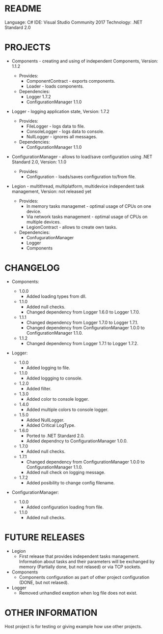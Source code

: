 # README #
Language: C#
IDE: Visual Studio Community 2017
Technology: .NET Standard 2.0

# PROJECTS #

* Components - creating and using of independent  Components, Version: 1.1.2
	- Provides:
		- ComponentContract - exports components.
		- Loader - loads components.
	- Dependencies:
		- Logger 1.7.2
		- ConfigurationManager 1.1.0

* Logger - logging application state, Version: 1.7.2
	- Provides: 
		- FileLogger - logs data to file.
		- ConsoleLogger - logs data to console.
		- NullLogger - ignores all messages.
	- Dependencies:
		- ConfigurationManager 1.1.0
	
* ConfigurationManager - allows to load/save configuration using .NET Standard 2.0, Version: 1.1.0
	- Provides:
		- Configuration - loads/saves configuration to/from file.
		
* Legion - multithread, multiplatform, multidevice independent task management, Version: not released yet
	- Provides:
		- In memory tasks managemet - optimal usage of CPUs on one device.
		- Via network tasks management - optimal usage of CPUs on multiple devices.
		- LegionContract - allows to create own tasks.
	- Dependencies:
		- ConfugurationManager
		- Logger
		- Components

# CHANGELOG #
* Components:
	- 1.0.0
		- Added loading types from dll.
	- 1.1.0
		- Added null checks.
		- Changed dependency from Logger 1.6.0 to Logger 1.7.0.
	- 1.1.1
		- Changed dependency from Logger 1.7.0 to Logger 1.7.1.
		- Changed dependency from ConfigurationManager 1.0.0 to ConfigurationManager 1.1.0.
	- 1.1.2
		- Changed dependency from Logger 1.7.1 to Logger 1.7.2.


* Logger:
	- 1.0.0 
		- Added logging to file.
	- 1.1.0
		- Added loggging to console.
	- 1.2.0
		- Added filter.
	- 1.3.0
		- Added color to console logger.
	- 1.4.0
		- Added multiple colors to console logger.
	- 1.5.0
		- Added NullLogger.
		- Added Critical LogType.
	- 1.6.0
		- Ported to .NET Standard 2.0.
		- Added dependncy to ConfigurationManager 1.0.0.
	- 1.7.0
		- Added null checks.
	- 1.7.1
		- Changed dependency from ConfigurationManager 1.0.0 to ConfigurationManager 1.1.0.
		- Added null check on logging message.
	- 1.7.2
		- Added posibility to change config filename.

	
* ConfigurationManager:
	- 1.0.0
		- Added configuration loading from file.
	- 1.1.0
		- Added null checks.

# FUTURE RELEASES #
* Legion
	- First release that provides independent tasks management. Information about tasks and their parameters will be exchanged by memory (Partially done, but not relased) or via TCP sockets.
* Components
	- Components configuration as part of other project configuration (DONE, but not relased).
* Logger
	- Removed unhandled exeption when log file does not exist.
# OTHER INFORMATION #
Host project is for testing or giving example how use other projects. 